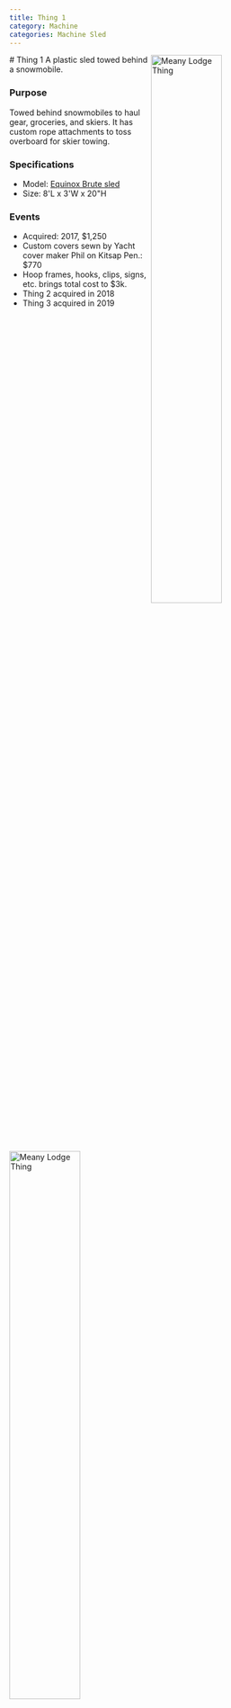 ```yaml
---
title: Thing 1
category: Machine
categories: Machine Sled
---
```

<img src="/img/2020-Thing.jpeg" style="width: 50%;" alt="Meany Lodge Thing" align="right">
# Thing 1
A plastic sled towed behind a snowmobile.

### Purpose

Towed behind snowmobiles to haul gear, groceries, and skiers. It has custom rope attachments to toss overboard for skier towing.

### Specifications
- Model: [Equinox Brute sled](https://eqnx.biz/product/brute/)
- Size: 8'L x 3'W x 20"H

### Events
- Acquired: 2017, $1,250
- Custom covers sewn by Yacht cover maker Phil on Kitsap Pen.: $770
- Hoop frames, hooks, clips, signs, etc. brings total cost to $3k.
- Thing 2 acquired in 2018
- Thing 3 acquired in 2019

<img src="/img/2020-Thing-revealed.jpeg" style="width: 50%;" alt="Meany Lodge Thing">
